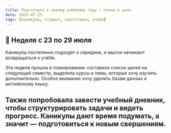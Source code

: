 ```yaml
---
title: Подготовка к новому учебному году — планы и цели
date: 2025-07-23
tags: [каникулы, студент, подготовка, учеба]
---
```


## 📌 Неделя с 23 по 29 июля

Каникулы постепенно подходят к середине, и мысли начинают возвращаться к учёбе.  

Эта неделя прошла в планировании: составила список целей на следующий семестр, выделила курсы и темы, которые хочу изучить дополнительно. Особое внимание хочу уделить базам данных и английскому языку.  

Также попробовала завести учебный дневник, чтобы структурировать задачи и видеть прогресс. Каникулы дают время подумать, а значит — подготовиться к новым свершениям.  
---
